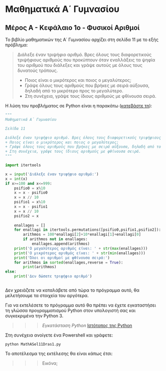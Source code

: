 # Μαθηματικά Α΄ Γυμνασίου
## Μέρος Α - Κεφάλαιο 1ο - Φυσικοί Αριθμοί
Το βιβλίο μαθηματικών της Α΄ Γυμνασίου αρχίζει στη σελίδα 11 με το εξής πρόβλημα:

>Διάλεξε έναν τριψήφιο αριθμό.	Βρες όλους τους διαφορετικούς	τριψήφιους αριθμούς που	προκύπτουν	όταν εναλλάξεις	τα	ψηφία	του	αριθμού	που	διάλεξες	και	γράψε	αυτούς με	όλους	τους	δυνατούς	τρόπους. 
>+ Ποιος	είναι	ο	μικρότερος	και	ποιος	ο	μεγαλύτερος; 
>+ Γράψε	όλους	τους	αριθμούς	που	βρήκες	με	σειρά	αύξουσα,	δηλαδή	από	το	μικρότερο	προς	το	μεγαλύτερο. 
>+ Στη	συνέχεια,	γράψε	τους	ίδιους	αριθμούς	με	φθίνουσα	σειρά.

Η λύση του προβλήματος σε Python είναι η παρακάτω ([κατεβάστε τη](https://raw.githubusercontent.com/dimnikolos/algebPy/master/py/MathASel11Dras1.py)):

```python
"""
Μαθηματικά Α΄ Γυμνασίου

Σελίδα 11

Διάλεξε έναν τριψήφιο αριθμό. Βρες όλους τους διαφορετικούς τριψήφιους αριθμούς που προκύπτουν όταν εναλλάξεις τα ψηφία του αριθμού που διάλεξες και γράψε αυτούς με όλους τους δυνατούς τρόπους. 
+ Ποιος είναι ο μικρότερος και ποιος ο μεγαλύτερος; 
+ Γράψε όλους τους αριθμούς που βρήκες με σειρά αύξουσα, δηλαδή από το μικρότερο προς το μεγαλύτερο. 
+ Στη συνέχεια, γράψε τους ίδιους αριθμούς με φθίνουσα σειρά.
"""

import itertools

x = input('Διάλεξε έναν τριψήφιο αριθμό:')
x = int(x)
if x>=100 and x<=999:
    psifio0 = x%10
    x = x - psifio0
    x = x // 10
    psifio1 = x%10
    x = x - psifio1
    x = x // 10
    psifio2 = x
  
    enallages = []
    for enallagi in itertools.permutations([psifio0,psifio1,psifio2]):
        arithmos = 100*enallagi[2]+10*enallagi[1]+enallagi[0]
        if arithmos not in enallages:
            enallages.append(arithmos)
    print('Ο μεγαλύτερος αριθμός είναι: ' + str(max(enallages)))
    print('Ο μικρότερος αριθμός είναι: ' + str(min(enallages)))
    print('Όλοι οι αριθμοί με φθίνουσα σειρά:')
    for arithmos in sorted(enallages,reverse = True):
        print(arithmos)
else:
    print('Δεν δώσατε τριψήφιο αριθμό')



```

Δεν χρειάζετε να καταλάβετε από τώρα το πρόγραμμα αυτό, θα μελετήσουμε τα στοιχεία του αργότερα.

Για να εκτελέσετε το πρόγραμμα αυτό θα πρέπει να έχετε εγκαταστήσει τη γλώσσα προγραμματισμού Python στον υπολογιστή σας και συγκεκριμένα την Python 3.

>>>*Εγκατάσταση Python*
>>>[Ιστότοπος της Python](https://www.python.org/)

Στη συνέχεια ανοίγετε ένα Powershell και γράφετε:
```shell
python MathASel11Dras1.py
```

Το αποτέλεσμα της εκτέλεσης θα είναι κάπως έτσι:
>>>Εικόνα;


